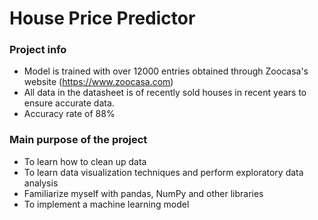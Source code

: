 # House Price Predictor

### Project info
- Model is trained with over 12000 entries obtained through Zoocasa's website (https://www.zoocasa.com)
- All data in the datasheet is of recently sold houses in recent years to ensure accurate data.
- Accuracy rate of 88%

### Main purpose of the project
- To learn how to clean up data
- To learn data visualization techniques and perform exploratory data analysis
- Familiarize myself with pandas, NumPy and other libraries
- To implement a machine learning model

